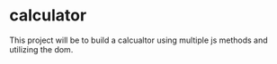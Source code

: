 # calculator

This project will be to build a calcualtor using multiple
js methods and utilizing the dom.
